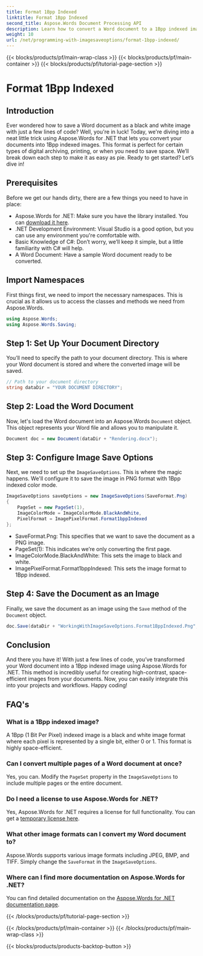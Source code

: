 ```yaml
---
title: Format 1Bpp Indexed
linktitle: Format 1Bpp Indexed
second_title: Aspose.Words Document Processing API
description: Learn how to convert a Word document to a 1Bpp indexed image using Aspose.Words for .NET. Follow our step-by-step guide for easy conversion.
weight: 10
url: /net/programming-with-imagesaveoptions/format-1bpp-indexed/
---
```


{{< blocks/products/pf/main-wrap-class >}}
{{< blocks/products/pf/main-container >}}
{{< blocks/products/pf/tutorial-page-section >}}

# Format 1Bpp Indexed

## Introduction

Ever wondered how to save a Word document as a black and white image with just a few lines of code? Well, you're in luck! Today, we're diving into a neat little trick using Aspose.Words for .NET that lets you convert your documents into 1Bpp indexed images. This format is perfect for certain types of digital archiving, printing, or when you need to save space. We’ll break down each step to make it as easy as pie. Ready to get started? Let’s dive in!

## Prerequisites

Before we get our hands dirty, there are a few things you need to have in place:

- Aspose.Words for .NET: Make sure you have the library installed. You can [download it here](https://releases.aspose.com/words/net/).
- .NET Development Environment: Visual Studio is a good option, but you can use any environment you're comfortable with.
- Basic Knowledge of C#: Don’t worry, we’ll keep it simple, but a little familiarity with C# will help.
- A Word Document: Have a sample Word document ready to be converted.

## Import Namespaces

First things first, we need to import the necessary namespaces. This is crucial as it allows us to access the classes and methods we need from Aspose.Words.

```csharp
using Aspose.Words;
using Aspose.Words.Saving;
```

## Step 1: Set Up Your Document Directory

You’ll need to specify the path to your document directory. This is where your Word document is stored and where the converted image will be saved.

```csharp
// Path to your document directory
string dataDir = "YOUR DOCUMENT DIRECTORY";
```

## Step 2: Load the Word Document

Now, let's load the Word document into an Aspose.Words `Document` object. This object represents your Word file and allows you to manipulate it.

```csharp
Document doc = new Document(dataDir + "Rendering.docx");
```

## Step 3: Configure Image Save Options

Next, we need to set up the `ImageSaveOptions`. This is where the magic happens. We'll configure it to save the image in PNG format with 1Bpp indexed color mode.

```csharp
ImageSaveOptions saveOptions = new ImageSaveOptions(SaveFormat.Png)
{
    PageSet = new PageSet(1),
    ImageColorMode = ImageColorMode.BlackAndWhite,
    PixelFormat = ImagePixelFormat.Format1bppIndexed
};
```

- SaveFormat.Png: This specifies that we want to save the document as a PNG image.
- PageSet(1): This indicates we’re only converting the first page.
- ImageColorMode.BlackAndWhite: This sets the image to black and white.
- ImagePixelFormat.Format1bppIndexed: This sets the image format to 1Bpp indexed.

## Step 4: Save the Document as an Image

Finally, we save the document as an image using the `Save` method of the `Document` object.

```csharp
doc.Save(dataDir + "WorkingWithImageSaveOptions.Format1BppIndexed.Png", saveOptions);
```

## Conclusion

And there you have it! With just a few lines of code, you’ve transformed your Word document into a 1Bpp indexed image using Aspose.Words for .NET. This method is incredibly useful for creating high-contrast, space-efficient images from your documents. Now, you can easily integrate this into your projects and workflows. Happy coding!

## FAQ's

### What is a 1Bpp indexed image?
A 1Bpp (1 Bit Per Pixel) indexed image is a black and white image format where each pixel is represented by a single bit, either 0 or 1. This format is highly space-efficient.

### Can I convert multiple pages of a Word document at once?
Yes, you can. Modify the `PageSet` property in the `ImageSaveOptions` to include multiple pages or the entire document.

### Do I need a license to use Aspose.Words for .NET?
Yes, Aspose.Words for .NET requires a license for full functionality. You can get a [temporary license here](https://purchase.aspose.com/temporary-license/).

### What other image formats can I convert my Word document to?
Aspose.Words supports various image formats including JPEG, BMP, and TIFF. Simply change the `SaveFormat` in the `ImageSaveOptions`.

### Where can I find more documentation on Aspose.Words for .NET?
You can find detailed documentation on the [Aspose.Words for .NET documentation page](https://reference.aspose.com/words/net/).


{{< /blocks/products/pf/tutorial-page-section >}}

{{< /blocks/products/pf/main-container >}}
{{< /blocks/products/pf/main-wrap-class >}}

{{< blocks/products/products-backtop-button >}}

